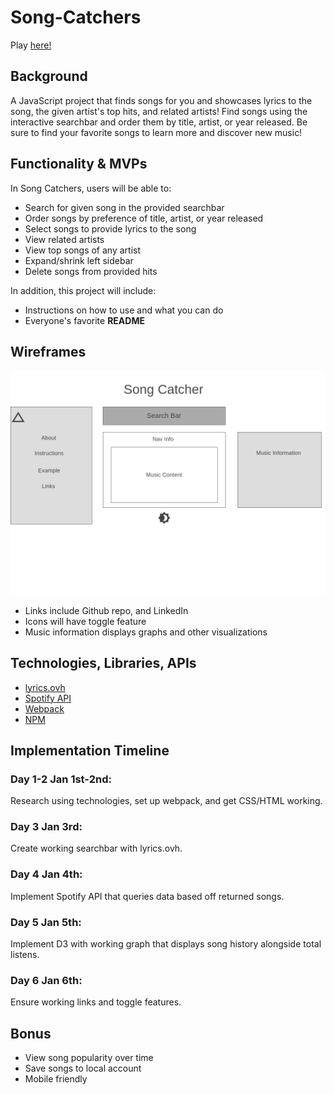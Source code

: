 # Song-Catchers

Play [here!](https://jerryphan1.github.io/Song-Catchers/)

## Background

A JavaScript project that finds songs for you and showcases lyrics to the song, the given artist's top hits, and related artists! Find songs using the interactive searchbar and order them by title, artist, or year released. Be sure to find your favorite songs to learn more and discover new music!

## Functionality & MVPs

In Song Catchers, users will be able to:

- Search for given song in the provided searchbar
- Order songs by preference of title, artist, or year released 
- Select songs to provide lyrics to the song
- View related artists
- View top songs of any artist 
- Expand/shrink left sidebar
- Delete songs from provided hits

In addition, this project will include:

- Instructions on how to use and what you can do 
- Everyone's favorite **README**

## Wireframes

![Wireframe Scheme](song-catcher.png)

- Links include Github repo, and LinkedIn
- Icons will have toggle feature
- Music information displays graphs and other visualizations 


## Technologies, Libraries, APIs

- [lyrics.ovh](https://lyricsovh.docs.apiary.io/#reference/0/lyrics-of-a-song/search)
- [Spotify API](https://developer.spotify.com/documentation/web-api/)
- [Webpack](https://webpack.js.org/)
- [NPM](https://www.npmjs.com/)

## Implementation Timeline

### Day 1-2 Jan 1st-2nd:

Research using technologies, set up webpack, and get CSS/HTML working.

### Day 3 Jan 3rd:

Create working searchbar with lyrics.ovh.

### Day 4 Jan 4th:

Implement Spotify API that queries data based off returned songs.

### Day 5 Jan 5th:

Implement D3 with working graph that displays song history alongside total listens. 

### Day 6 Jan 6th:

Ensure working links and toggle features.

## Bonus

- View song popularity over time
- Save songs to local account 
- Mobile friendly
